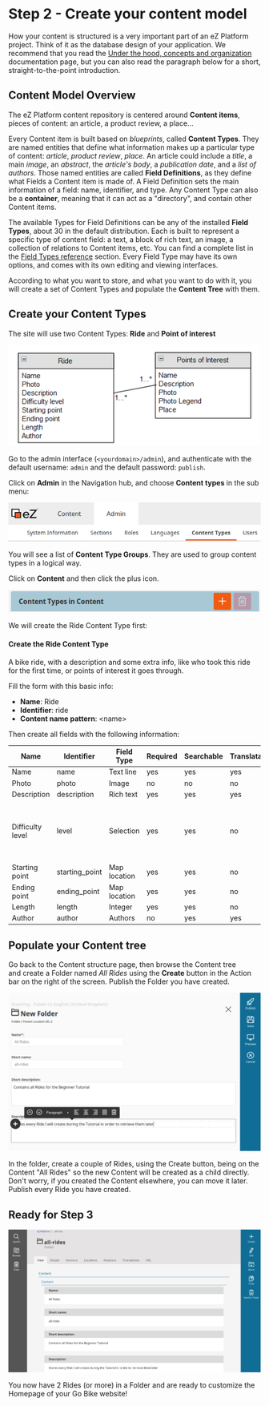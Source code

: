 # Step 2 - Create your content model

How your content is structured is a very important part of an eZ Platform project. Think of it as the database design of your application. We recommend that you read the [Under the hood, concepts and organization](https://doc.ez.no/display/USER/2.+Under+the+hood%2C+concepts+and+organization) documentation page, but you can also read the paragraph below for a short, straight-to-the-point introduction.

## Content Model Overview

The eZ Platform content repository is centered around **Content items**, pieces of content: an article, a product review, a place...

Every Content item is built based on *blueprints*, called **Content Types**. They are named entities that define what information makes up a particular type of content: *article*, *product review*, *place*. An article could include a *title*, a main *image*, an *abstract*, the *article's body*, a *publication date*, and a *list of authors*. Those named entities are called **Field Definitions**, as they define what Fields a Content item is made of. A Field Definition sets the main information of a field: name, identifier, and type. Any Content Type can also be a **container**, meaning that it can act as a "directory", and contain other Content items.

The available Types for Field Definitions can be any of the installed **Field Types**, about 30 in the default distribution. Each is built to represent a specific type of content field: a text, a block of rich text, an image, a collection of relations to Content items, etc. You can find a complete list in the [Field Types reference](../../guide/field_type_reference.md) section. Every Field Type may have its own options, and comes with its own editing and viewing interfaces.

According to what you want to store, and what you want to do with it, you will create a set of Content Types and populate the **Content Tree** with them.

## Create your Content Types

The site will use two Content Types: **Ride** and **Point of interest**

![Relation between Ride and Point of Interest](img/bike_tutorial_poi_relation.png "This is an overview of the content model we will implement an N-N relationship model")

Go to the admin interface (`<yourdomain>/admin`), and authenticate with the default username: `admin` and the default password: `publish`. 

Click on **Admin** in the Navigation hub, and choose **Content types** in the sub menu:

![Navigation hub](img/bike_tutorial_nav_hub.png)

You will see a list of **Content Type Groups**. They are used to group content types in a logical way.

Click on **Content** and then click the plus icon. 

![Create a content type button](img/bike_tutorial_create_content_type.png)

We will create the Ride Content Type first:

#### Create the Ride Content Type

A bike ride, with a description and some extra info, like who took this ride for the first time, or points of interest it goes through.

Fill the form with this basic info: 

- **Name**: Ride
- **Identifier**: ride
- **Content name pattern**: &lt;name&gt; 

Then create all fields with the following information: 

| Name             | Identifier      | Field Type   | Required | Searchable | Translatable | Others                                   |
| ---------------- | --------------- | ------------ | -------- | ---------- | ------------ | ---------------------------------------- |
| Name             | name            | Text line    | yes      | yes        | yes          |                                          |
| Photo            | photo           | Image        | no       | no         | no           |                                          |
| Description      | description     | Rich text    | yes      | yes        | yes          |                                          |
| Difficulty level | level           | Selection    | yes      | yes        | no           | Add a couple of Levels, such as "beginner, intermediate, advanced" |
| Starting point   | starting\_point | Map location | yes      | yes        | no           |                                          |
| Ending point     | ending\_point   | Map location | yes      | yes        | no           |                                          |
| Length           | length          | Integer      | yes      | yes        | no           |                                          |
| Author           | author          | Authors      | no       | yes        | yes          |                                          |

## Populate your Content tree

Go back to the Content structure page, then browse the Content tree and create a Folder named *All Rides* using the **Create** button in the Action bar on the right of the screen. Publish the Folder you have created.

![Create All Rides folder](img/bike_tutorial_create_folder.png)

In the folder, create a couple of Rides, using the Create button, being on the Content "All Rides" so the new Content will be created as a child directly. Don't worry, if you created the Content elsewhere, you can move it later. Publish every Ride you have created.

## Ready for Step 3

![Ready fro Step 3](img/bike_tutorial_all_rides_admin.png)

You now have 2 Rides (or more) in a Folder and are ready to customize the Homepage of your Go Bike website!
